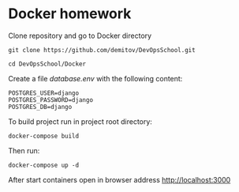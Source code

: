 # Docker homework

Clone repository and go to Docker directory
```
git clone https://github.com/demitov/DevOpsSchool.git

cd DevOpsSchool/Docker
```

Create a file *database.env* with the following content:
```
POSTGRES_USER=django
POSTGRES_PASSWORD=django
POSTGRES_DB=django
```

To build project run in project root directory:
```
docker-compose build
```

Then run:
```
docker-compose up -d
```

After start containers open in browser address
[http://localhost:3000](http://localhost:3000)